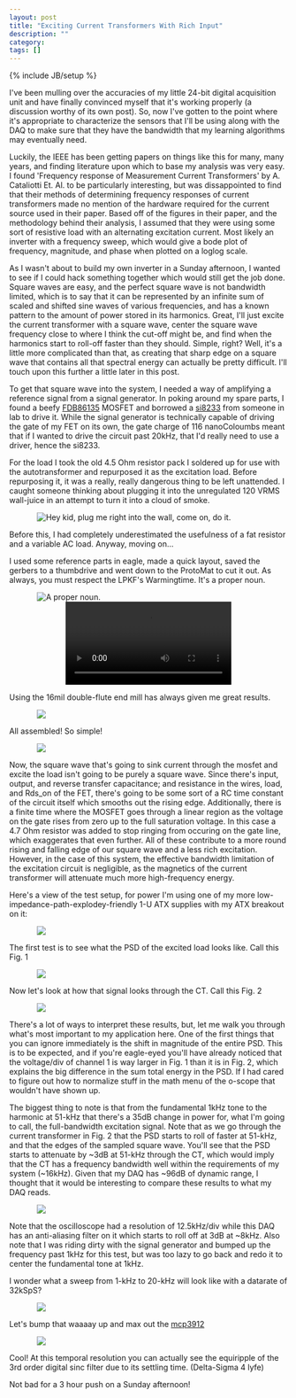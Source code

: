 ```yaml
---
layout: post
title: "Exciting Current Transformers With Rich Input"
description: ""
category: 
tags: []
---
```

{% include JB/setup %}

I've been mulling over the accuracies of my little 24-bit digital acquisition unit and have finally convinced myself that it's working properly (a discussion worthy of its own post).  So, now I've gotten to the point where it's appropriate to characterize the sensors that I'll be using along with the DAQ to make sure that they have the bandwidth that my learning algorithms may eventually need.

Luckily, the IEEE has been getting papers on things like this for many, many years, and finding literature upon which to base my analysis was very easy.  I found 'Frequency response of Measurement Current Transformers' by A. Cataliotti Et. Al. to be particularly interesting, but was dissappointed to find that their methods of determining frequency responses of current transformers made no mention of the hardware required for the current source used in their paper.  Based off of the figures in their paper, and the methodology behind their analysis, I assumed that they were using some sort of resistive load with an alternating excitation current.  Most likely an inverter with a frequency sweep, which would give a bode plot of frequency, magnitude, and phase when plotted on a loglog scale.

As I wasn't about to build my own inverter in a Sunday afternoon, I wanted to see if I could hack something together which would still get the job done.  Square waves are easy, and the perfect square wave is not bandwidth limited, which is to say that it can be represented by an infinite sum of scaled and shifted sine waves of various frequencies, and has a known pattern to the amount of power stored in its harmonics.  Great, I'll just excite the current transformer with a square wave, center the square wave frequency close to where I think the cut-off might be, and find when the harmonics start to roll-off faster than they should.  Simple, right?  Well, it's a little more complicated than that, as creating that sharp edge on a square wave that contains all that spectral energy can actually be pretty difficult.  I'll touch upon this further a little later in this post.

To get that square wave into the system, I needed a way of amplifying a reference signal from a signal generator.  In poking around my spare parts, I found a beefy [FDB86135](https://www.fairchildsemi.com/datasheets/FD/FDB86135.pdf) MOSFET and borrowed a [si8233](https://www.silabs.com/Support%20Documents/TechnicalDocs/Si823x.pdf) from someone in lab to drive it.  While the signal generator is technically capable of driving the gate of my FET on its own, the gate charge of 116 nanoColoumbs meant that if I wanted to drive the circuit past 20kHz, that I'd really need to use a driver, hence the si8233.

For the load I took the old 4.5 Ohm resistor pack I soldered up for use with the autotransformer and repurposed it as the excitation load.  Before repurposing it, it was a really, really dangerous thing to be left unattended.  I caught someone thinking about plugging it into the unregulated 120 VRMS wall-juice in an attempt to turn it into a cloud of smoke.

<img src="http://pavlo.me/CT/autotransformer.jpg" alt="Hey kid, plug me right into the wall, come on, do it." style="margin-left: auto; margin-right: auto; max-width: 80%; display: block;"/>

Before this, I had completely underestimated the usefulness of a fat resistor and a variable AC load.  Anyway, moving on...

I used some reference parts in eagle, made a quick layout, saved the gerbers to a thumbdrive and went down to the ProtoMat to cut it out.  As always, you must respect the LPKF's Warmingtime.  It's a proper noun.

<img src="http://pavlo.me/CT/warmingtime.jpg" alt="A proper noun." style="margin-left: auto; margin-right: auto; max-width: 80%; display: block;"/>

<video controls style="margin-left: auto; margin-right: auto; max-width: 80%; display: block;" autoplay loop>
            <source src="http://pavlo.me/CT/b.webm"/>
</video>

Using the 16mil double-flute end mill has always given me great results.

<img src="http://pavlo.me/CT/closeup.jpg" style="margin-left: auto; margin-right: auto; max-width: 80%; display: block;"/>

All assembled!  So simple!

<img src="http://pavlo.me/CT/LoadCircuit.jpg" style="margin-left: auto; margin-right: auto; max-width: 80%; display: block;"/>

Now, the square wave that's going to sink current through the mosfet and excite the load isn't going to be purely a square wave.  Since there's input, output, and reverse transfer capacitance; and resistance in the wires, load, and Rds_on of the FET, there's going to be some sort of a RC time constant of the circuit itself which smooths out the rising edge.  Additionally, there is a finite time where the MOSFET goes through a linear region as the voltage on the gate rises from zero up to the full saturation voltage.  In this case a 4.7 Ohm resistor was added to stop ringing from occuring on the gate line, which exaggerates that even further.  All of these contribute to a more round rising and falling edge of our square wave and a less rich excitation.  However, in the case of this system, the effective bandwidth limitation of the excitation circuit is negligible, as the magnetics of the current transformer will attenuate much more high-frequency energy.

Here's a view of the test setup, for power I'm using one of my more low-impedance-path-explodey-friendly 1-U ATX supplies with my ATX breakout on it:

<img src="http://pavlo.me/CT/testbench.jpg" style="margin-left: auto; margin-right: auto; max-width: 80%; display: block;"/>

The first test is to see what the PSD of the excited load looks like.  Call this Fig. 1

<img src="http://pavlo.me/CT/FET.png" style="margin-left: auto; margin-right: auto; max-width: 80%; display: block;"/>

Now let's look at how that signal looks through the CT.  Call this Fig. 2

<img src="http://pavlo.me/CT/CT.png" style="margin-left: auto; margin-right: auto; max-width: 80%; display: block;"/>

There's a lot of ways to interpret these results, but, let me walk you through what's most important to my application here.  One of the first things that you can ignore immediately is the shift in magnitude of the entire PSD.  This is to be expected, and if you're eagle-eyed you'll have already noticed that the voltage/div of channel 1 is way larger in Fig. 1 than it is in Fig. 2, which explains the big difference in the sum total energy in the PSD.  If I had cared to figure out how to normalize stuff in the math menu of the o-scope that wouldn't have shown up.

The biggest thing to note is that from the fundamental 1kHz tone to the harmonic at 51-kHz that there's a 35dB change in power for, what I'm going to call, the full-bandwidth excitation signal.  Note that as we go through the current transformer in Fig. 2 that the PSD starts to roll of faster at 51-kHz, and that the edges of the sampled square wave.  You'll see that the PSD starts to attenuate by ~3dB at 51-kHz through the CT, which would imply that the CT has a frequency bandwidth well within the requirements of my system (~16kHz).  Given that my DAQ has ~96dB of dynamic range, I thought that it would be interesting to compare these results to what my DAQ reads.

<img src="http://pavlo.me/CT/SampledCTData.png" style="margin-left: auto; margin-right: auto; max-width: 80%; display: block;"/>

Note that the oscilloscope had a resolution of 12.5kHz/div while this DAQ has an anti-aliasing filter on it which starts to roll off at 3dB at ~8kHz.  Also note that I was riding dirty with the signal generator and bumped up the frequency past 1kHz for this test, but was too lazy to go back and redo it to center the fundamental tone at 1kHz.

I wonder what a sweep from 1-kHz to 20-kHz will look like with a datarate of 32kSpS?

<img src="http://pavlo.me/CT/SquareSweepFast.png" style="margin-left: auto; margin-right: auto; max-width: 80%; display: block;"/>

Let's bump that waaaay up and max out the [mcp3912](http://ww1.microchip.com/downloads/en/DeviceDoc/20005348A.pdf)

<img src="http://pavlo.me/CT/SweepFast.png" style="margin-left: auto; margin-right: auto; max-width: 80%; display: block;"/>

Cool!  At this temporal resolution you can actually see the equiripple of the 3rd order digital sinc filter due to its settling time.  (Delta-Sigma 4 lyfe)

Not bad for a 3 hour push on a Sunday afternoon!
